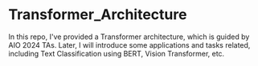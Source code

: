 # Transformer_Architecture
In this repo, I've provided a Transformer architecture, which is guided by AIO 2024 TAs. Later, I will introduce some applications and tasks related, including Text Classification using BERT, Vision Transformer, etc.

